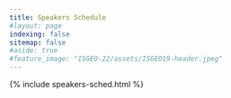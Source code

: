 ```yaml
---
title: Speakers Schedule
#layout: page
indexing: false
sitemap: false
#aside: true
#feature_image: "ISGEO-22/assets/ISGEO19-header.jpeg"
---
```


{% include speakers-sched.html %}